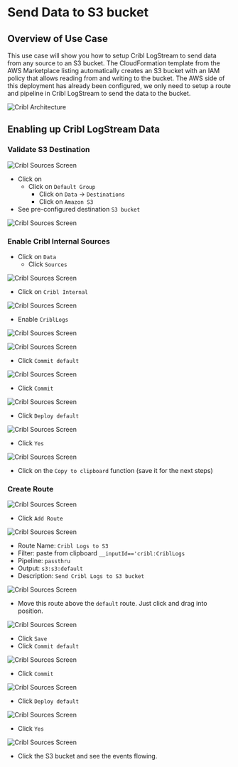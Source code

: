 # Send Data to S3 bucket

## Overview of Use Case
This use case will show you how to setup Cribl LogStream to send data from any source to an S3 bucket. The CloudFormation template from the AWS Marketplace listing automatically creates an S3 bucket with an IAM policy that allows reading from and writing to the bucket. The AWS side of this deployment has already been configured, we only need to setup a route and pipeline in Cribl LogStream to send the data to the bucket.

![Cribl Architecture](https://quickstart-cribl-logstream.s3.amazonaws.com/architecture/Cribl_Data_to_S3.png)

## Enabling up Cribl LogStream Data

### Validate S3 Destination 

![Cribl Sources Screen](https://quickstart-cribl-logstream.s3.amazonaws.com/screenshots/s3bucket/s3dest/s3-dest-01.png)

- Click on 
    - Click on `Default Group`
        - Click on `Data` -> `Destinations`
        - Click on `Amazon S3`
- See pre-configured destination `S3 bucket`

![Cribl Sources Screen](https://quickstart-cribl-logstream.s3.amazonaws.com/screenshots/s3bucket/s3dest/s3-dest-02.png)

### Enable Cribl Internal Sources

- Click on `Data`
    - Click `Sources`

![Cribl Sources Screen](https://quickstart-cribl-logstream.s3.amazonaws.com/screenshots/s3bucket/s3dest/s3-dest-03.png)

- Click on `Cribl Internal`

![Cribl Sources Screen](https://quickstart-cribl-logstream.s3.amazonaws.com/screenshots/s3bucket/s3dest/s3-dest-04.png)

- Enable `CriblLogs`

![Cribl Sources Screen](https://quickstart-cribl-logstream.s3.amazonaws.com/screenshots/s3bucket/s3dest/s3-dest-05.png)

![Cribl Sources Screen](https://quickstart-cribl-logstream.s3.amazonaws.com/screenshots/s3bucket/s3dest/s3-dest-06.png)

- Click `Commit default`

![Cribl Sources Screen](https://quickstart-cribl-logstream.s3.amazonaws.com/screenshots/s3bucket/s3dest/s3-dest-07.png)

- Click `Commit`

![Cribl Sources Screen](https://quickstart-cribl-logstream.s3.amazonaws.com/screenshots/s3bucket/s3dest/s3-dest-08.png)

- Click `Deploy default`

![Cribl Sources Screen](https://quickstart-cribl-logstream.s3.amazonaws.com/screenshots/s3bucket/s3dest/s3-dest-10.png)

- Click `Yes`

![Cribl Sources Screen](https://quickstart-cribl-logstream.s3.amazonaws.com/screenshots/s3bucket/s3dest/s3-dest-11.png)

- Click on the `Copy to clipboard` function (save it for the next steps)

### Create Route

![Cribl Sources Screen](https://quickstart-cribl-logstream.s3.amazonaws.com/screenshots/s3bucket/s3dest/s3-dest-12.png)

- Click `Add Route`


![Cribl Sources Screen](https://quickstart-cribl-logstream.s3.amazonaws.com/screenshots/s3bucket/s3dest/s3-dest-13.png)

- Route Name: `Cribl Logs to S3`
- Filter: paste from clipboard `__inputId=='cribl:CriblLogs`
- Pipeline: `passthru`
- Output: `s3:s3:default`
- Description: `Send Cribl Logs to S3 bucket`

![Cribl Sources Screen](https://quickstart-cribl-logstream.s3.amazonaws.com/screenshots/s3bucket/s3dest/s3-dest-14.png)

- Move this route above the `default` route. Just click and drag into position.

![Cribl Sources Screen](https://quickstart-cribl-logstream.s3.amazonaws.com/screenshots/s3bucket/s3dest/s3-dest-15.png)

- Click `Save`
- Click `Commit default`

![Cribl Sources Screen](https://quickstart-cribl-logstream.s3.amazonaws.com/screenshots/s3bucket/s3dest/s3-dest-16.png)

- Click `Commit`

![Cribl Sources Screen](https://quickstart-cribl-logstream.s3.amazonaws.com/screenshots/s3bucket/s3dest/s3-dest-17.png)

- Click `Deploy default`


![Cribl Sources Screen](https://quickstart-cribl-logstream.s3.amazonaws.com/screenshots/s3bucket/s3dest/s3-dest-18.png)

- Click `Yes`

![Cribl Sources Screen](https://quickstart-cribl-logstream.s3.amazonaws.com/screenshots/s3bucket/s3dest/s3-dest-19.png)

- Click the S3 bucket and see the events flowing.